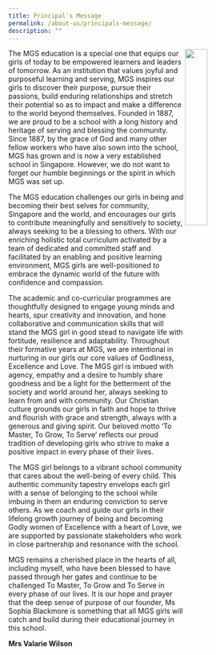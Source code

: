```yaml
---
title: Principal's Message
permalink: /about-us/principals-message/
description: ""
---
```

<img style="width:30%" align="right" src="/images/Common/sl-vwilson3.png">

The MGS education is a special one that equips our girls of today to be empowered learners and leaders of tomorrow. As an institution that values joyful and purposeful learning and serving, MGS inspires our girls to discover their purpose,  pursue their passions, build enduring relationships and stretch their potential so as to impact and make a difference to the world beyond themselves. Founded in 1887, we are proud to be a school with a long history and heritage of serving and blessing the community. Since 1887, by the grace of God and many other fellow workers who have also sown into the school, MGS has grown and is now a very established school in Singapore.  However, we do not want to forget our humble beginnings or the spirit in which MGS was set up.  
 
The MGS education challenges our girls in being and becoming their best selves for  community, Singapore and the world, and encourages our girls to contribute meaningfully and sensitively to society, always seeking to be a blessing to others.  With our enriching holistic total curriculum activated by a team of dedicated and committed staff and facilitated by an enabling and positive learning environment, MGS girls are well-positioned to embrace the dynamic world of the future with confidence and compassion.
 
The academic and co-curricular programmes are thoughtfully designed to engage young minds and hearts, spur creativity and innovation, and hone collaborative and communication skills that will stand the MGS girl in good stead to navigate life with fortitude, resilience and adaptability.  Throughout their formative years at MGS, we are intentional in nurturing in our girls our core values of Godliness, Excellence and Love. The MGS girl is imbued with agency, empathy and a desire to humbly share goodness and be a light for the betterment of the society and world around her, always seeking to learn from and with community. Our Christian culture grounds our girls in faith and hope to thrive and flourish with grace and strength, always with a generous and giving spirit.  Our beloved motto ‘To Master, To Grow, To Serve’ reflects our proud tradition of developing girls who strive to make a positive impact in every phase of their lives.
 
The MGS girl belongs to a vibrant school community that cares about the well-being of every child. This authentic community tapestry envelops each girl with a sense of belonging to the school while imbuing in them an enduring conviction to serve others.  As we coach and guide our girls in their lifelong growth journey of being and becoming Godly women of Excellence with a heart of Love, we are supported by passionate stakeholders who work in close partnership and resonance with the school.
 
MGS remains a cherished place in the hearts of all, including myself, who have been blessed to have passed through her gates and continue to be challenged To Master, To Grow and To Serve in every phase of our lives. It is our hope and prayer that the deep sense of purpose of our founder, Ms Sophia Blackmore is something that all MGS girls will catch and build during their educational journey in this school.

**Mrs Valarie Wilson**